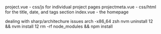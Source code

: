 project.vue - css/js for individual project pages
projectmeta.vue - css/html for the title, date, and tags section
index.vue - the homepage


dealing with sharp/architechure issues
arch -x86_64 zsh
nvm uninstall 12 && nvm install 12
rm -rf node_modules && npm install

